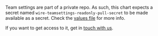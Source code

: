 Team settings are part of a private repo. As such, this chart expects a secret named `wire-teamsettings-readonly-pull-secret` to be made available as a secret. Check the [values file](values.yaml) for more info.

If you want to get access to it, get in [touch with us](https://wire.com/pricing/).
